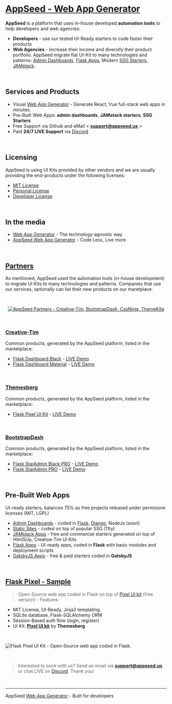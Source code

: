 # [AppSeed - Web App Generator](https://appseed.us/app-generator)

**AppSeed** is a platform that uses in-house developed **automation tools** to help developers and web agencies: 

- **Developers** - use our tested UI-Ready starters to code faster their products
- **Web Agencies** - increase their income and diversify their product portfolio. AppSeed migrate flat UI-Kit to many technologies and patterns: [Admin Dashboards](https://appseed.us/admin-dashboards), [Flask Apps](https://appseed.us/apps/flask-apps), Modern [SSG Starters](https://appseed.us/static-site), [JAMstack](https://appseed.us/apps/jamstack).

<br />

## Services and Products

- Visual [Web App Generator](https://appseed.us/app-generator) - Generate React, Vue full-stack web apps in minutes.
- Pre-Built Web Apps: **admin dashboards**, **JAMstack starters**, **SSG Starters**
- Free Support via Github and eMail < **support@appseed.us** >
- Paid **24/7 LIVE Support** via [Discord](https://discord.gg/fZC6hup)

<br />

## Licensing 

AppSeed is using UI Kits provided by other vendors and we are usually providing the end-products under the following licenses: 

- [MIT License](https://github.com/app-generator/license-mit)
- [Personal License](https://github.com/app-generator/license-personal)
- [Developer License](https://github.com/app-generator/license-developer)

<br />

## In the media

- [Web App Generator](https://dev.to/sm0ke/web-app-generator-the-technology-agnostic-way-36k4) - The technology-agnostic way
- [AppSeed Web App Generator](https://medium.com/@appseed.us/appseed-app-generator-code-how-it-works-60b9c3e0dd04) - Code Less, Live more

<br />

## [Partners](https://appseed.us/partners) 

As mentioned, AppSeed used the automation tools (in-house development) to migrate UI Kits to many technologies and patterns. Companies that use our services, optionally can list their new products on our maretplace. 

<br />

<center>

[![AppSeed Partners - Creative-Tim, BootstrapDash, CssNinja, ThemeKita](https://appseed.us/static/categories/agencies-top.png)](https://appseed.us/partners)
 
</center>
 
<br />

### [Creative-Tim](https://www.creative-tim.com/?ref=appseed)

Common products, generated by the AppSeed platform, listed in the marketplace: 

- [Flask Dashboard Black](https://appseed.us/admin-dashboards/flask-dashboard-black) - [LIVE Demo](https://flask-dashboard-black.appseed.us/login) 
- [Flask Dashboard Material](https://appseed.us/admin-dashboards/flask-dashboard-material-pro) - [LIVE Demo](https://flask-dashboard-black.appseed.us/login) 

<br />

### [Themesberg](https://themesberg.com/?ref=appseed)

Common products, generated by the AppSeed platform, listed in the marketplace: 

- [Flask Pixel UI Kit](https://appseed.us/apps/flask-apps/flask-pixel-bootstrap-uikit) - [LIVE Demo](https://flask-pixel-bootstrap-uikit.appseed.us/) 

<br />

### [BootstrapDash](https://www.bootstrapdash.com/?ref=appseed)

Common products, generated by the AppSeed platform, listed in the marketplace: 

- [Flask StarAdmin Black PRO](https://appseed.us/admin-dashboards/flask-dashboard-staradmin-black-pro) - [LIVE Demo](https://flask-dashboard-staradmin-black-pro.appseed.us/) 
- [Flask StarAdmin PRO](https://appseed.us/admin-dashboards/flask-dashboard-staradmin-pro) - [LIVE Demo](https://flask-dashboard-staradmin-pro.appseed.us/) 

<br />

## Pre-Built Web Apps

UI-ready starters, balances 75% as free projects released under permissive licenses (MIT, LGPL)

- [Admin Dashboards](https://appseed.us/admin-dashboards) - coded in [Flask](https://appseed.us/admin-dashboards/flask), [Django](https://appseed.us/admin-dashboards/django), NodeJs (soon)
- [Static Sites](https://appseed.us/static-site) - coded on top of popular SSG (11ty)
- [JAMstack Apps](https://appseed.us/apps/jamstack) - free and commercial starters generated on top of Html5Up, Creative-Tim UI Kits
- [Flask Apps](https://appseed.us/apps/flask-apps) - UI-ready apps, coded in **Flask** with basic modules and deployment scripts
- [GatsbyJS Apps](https://appseed.us/apps/gatsbyjs) - free & paid starters coded in **GatsbyJS**

<br />

## [Flask Pixel - Sample](https://appseed.us/apps/flask-apps/flask-pixel-bootstrap-uikit)

> Open-Source web app coded in Flask on top of [Pixel UI kit](https://themesberg.com/product/ui-kits/pixel-lite-free-bootstrap-4-ui-kit) (free version) - Features

- MIT License, UI-Ready, Jinja2 templating
- SQLite database, Flask-SQLAlchemy ORM
- Session-Based auth flow (login, register)
- UI Kit: **[Pixel UI kit](https://themesberg.com/product/ui-kits/pixel-lite-free-bootstrap-4-ui-kit)** by **Themesberg**

<br />

![Flask Pixel UI Kit - Open-Source web app coded in Flask.](https://raw.githubusercontent.com/app-generator/flask-pixel-bootstrap-uikit/master/media/flask-pixel-bootstrap-uikit-screen.png)

<br />

> Interested to work with us? Send an email via **support@appseed.us** or chat LIVE on [Discord](https://discord.gg/fZC6hup). Thank you! 

<br />

---
AppSeed [Web App Generator](https://appseed.us/app-generator) - Built for developers
